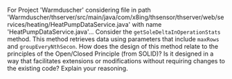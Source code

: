 For Project 'Warmduscher' considering file in path 'Warmduscher/thserver/src/main/java/com/x8ing/thsensor/thserver/web/services/heating/HeatPumpDataService.java' with name 'HeatPumpDataService.java'... 
Consider the `getSoleDeltaInOperationStats` method. This method retrieves data using parameters that include `maxRows` and `groupEveryNthSecon`. How does the design of this method relate to the principles of the Open/Closed Principle (from SOLID)? Is it designed in a way that facilitates extensions or modifications without requiring changes to the existing code? Explain your reasoning.
